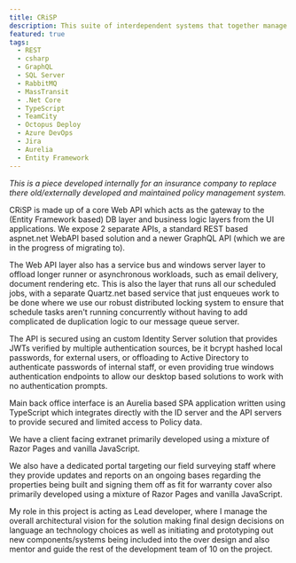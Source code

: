 ```yaml
---
title: CRiSP
description: This suite of interdependent systems that together manage the Policy management system for an insurance company.
featured: true
tags:
  - REST
  - csharp
  - GraphQL
  - SQL Server
  - RabbitMQ
  - MassTransit
  - .Net Core
  - TypeScript
  - TeamCity
  - Octopus Deploy
  - Azure DevOps
  - Jira
  - Aurelia
  - Entity Framework
---
```


_This is a piece developed internally for an insurance company to replace there old/externally developed and maintained policy management system._

CRiSP is made up of a core Web API which acts as the gateway to the (Entity Framework based) DB layer and business logic layers from the UI applications. We expose 2 separate APIs, a standard REST based aspnet.net WebAPI based solution and a newer GraphQL API (which we are in the progress of migrating to). 

The Web API layer also has a service bus and windows server layer to offload longer runner or asynchronous workloads, such as email delivery, document rendering etc. This is also the layer that runs all our scheduled jobs, with a separate Quartz.net based service that just enqueues work to be done where we use our robust distributed locking system to ensure that schedule tasks aren't running concurrently without having to add complicated de duplication logic to our message queue server.

The API is secured using an custom Identity Server solution that provides JWTs verified by multiple authentication sources, be it bcrypt hashed local passwords, for external users, or offloading to Active Directory to authenticate passwords of internal staff, or even providing true windows authentication endpoints to allow our desktop based solutions to work with no authentication prompts.

Main back office interface is an Aurelia based SPA application written using TypeScript which integrates directly with the ID server and the API servers to provide secured and limited access to Policy data.

We have a client facing extranet primarily developed using a mixture of Razor Pages and vanilla JavaScript.

We also have a dedicated portal targeting our field surveying staff where they provide updates and reports on an ongoing bases regarding the properties being built and signing them off as fit for warranty cover also primarily developed using a mixture of Razor Pages and vanilla JavaScript.

My role in this project is acting as Lead developer, where I manage the overall architectural vision for the solution making final design decisions on language an technology choices as well as initiating and prototyping out new components/systems being included into the over design and also mentor and guide the rest of the development team of 10 on the project.


